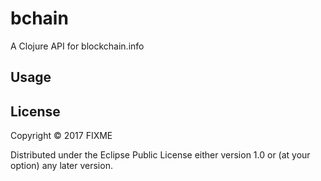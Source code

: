 # bchain

A Clojure API for blockchain.info

## Usage



## License

Copyright © 2017 FIXME

Distributed under the Eclipse Public License either version 1.0 or (at
your option) any later version.

